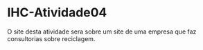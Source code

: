 # IHC-Atividade04
O site desta atividade sera sobre um site de uma empresa que faz consultorias sobre reciclagem.
